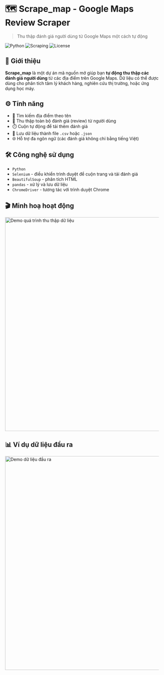 
# 🗺️ Scrape_map - Google Maps Review Scraper

> Thu thập đánh giá người dùng từ Google Maps một cách tự động

![Python](https://img.shields.io/badge/Python-3.9%2B-blue)
![Scraping](https://img.shields.io/badge/Web--Scraping-BeautifulSoup-green)
![License](https://img.shields.io/badge/License-MIT-lightgrey)

## 📌 Giới thiệu

**Scrape_map** là một dự án mã nguồn mở giúp bạn **tự động thu thập các đánh giá người dùng** từ các địa điểm trên Google Maps. Dữ liệu có thể được dùng cho phân tích tâm lý khách hàng, nghiên cứu thị trường, hoặc ứng dụng học máy.

## ⚙️ Tính năng

- 📍 Tìm kiếm địa điểm theo tên
- 📝 Thu thập toàn bộ đánh giá (review) từ người dùng
- ⏱️ Cuộn tự động để tải thêm đánh giá
- 💾 Lưu dữ liệu thành file `.csv` hoặc `.json`
- 🌐 Hỗ trợ đa ngôn ngữ (các đánh giá không chỉ bằng tiếng Việt)

## 🛠️ Công nghệ sử dụng

- `Python`
- `Selenium` - điều khiển trình duyệt để cuộn trang và tải đánh giá
- `BeautifulSoup` - phân tích HTML
- `pandas` - xử lý và lưu dữ liệu
- `ChromeDriver` - tương tác với trình duyệt Chrome

## 🎬 Minh hoạ hoạt động

<img src="https://drive.google.com/uc?export=view&id=1MhFR3sumU2Pg1bRyMCzuiGt8ej7pUL2T" alt="Demo quá trình thu thập dữ liệu" width="700"/>

## 📊 Ví dụ dữ liệu đầu ra

<img src="https://drive.google.com/uc?export=view&id=1_QUTjYm0TaETRGdV2uC9m4vaUSdOqRkF" alt="Demo dữ liệu đầu ra" width="700"/>
